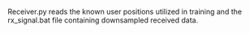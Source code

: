 Receiver.py reads the known user positions utilized in training and the rx_signal.bat file containing downsampled received data.
